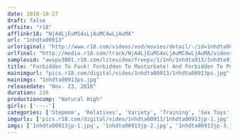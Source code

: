 ```yaml
---
date: 2018-10-27
draft: false
affsite: "r18"
afflinkr18: "NjA4LjEuMS4xLjAuMC4wLjAuMA"
url: "1nhdta00913"
urloriginal: "http://www.r18.com/videos/vod/movies/detail/-/id=1nhdta00913"
urlfinal: "http://media.r18.com/track/NjA4LjEuMS4xLjAuMC4wLjAuMA/videos/vod/movies/detail/-/id=1nhdta00913"
samplevid: "awspv3001.r18.com/litevideo/freepv/1/1nh/1nhdta913/1nhdta913_dmb_w.mp4"
title: "Forbidden To Fuck! Forbidden To Masturbate! And Forbidden To Pull Out... A Spasmic Wife Is Forced By Her New Husband's Son To Suppress Her Sexual Urges Until She's Ready To Explode With Cum Crazy Fury"
mainimgurl: "pics.r18.com/digital/video/1nhdta00913/1nhdta00913ps.jpg"
mainimgs: "1nhdta00913ps.jpg"
releasedate: "Nov. 23, 2016"
duration: 236
productioncomp: "Natural High"
girls: ['----']
categories: ['Stepmom', 'Relatives', 'Variety', 'Training', 'Sex Toys', 'Hi-Def']
imgurls: ['pics.r18.com/digital/video/1nhdta00913/1nhdta00913jp-1.jpg', 'pics.r18.com/digital/video/1nhdta00913/1nhdta00913jp-2.jpg', 'pics.r18.com/digital/video/1nhdta00913/1nhdta00913jp-3.jpg', 'pics.r18.com/digital/video/1nhdta00913/1nhdta00913jp-4.jpg', 'pics.r18.com/digital/video/1nhdta00913/1nhdta00913jp-5.jpg', 'pics.r18.com/digital/video/1nhdta00913/1nhdta00913jp-6.jpg', 'pics.r18.com/digital/video/1nhdta00913/1nhdta00913jp-7.jpg', 'pics.r18.com/digital/video/1nhdta00913/1nhdta00913jp-8.jpg', 'pics.r18.com/digital/video/1nhdta00913/1nhdta00913jp-9.jpg', 'pics.r18.com/digital/video/1nhdta00913/1nhdta00913jp-10.jpg', 'pics.r18.com/digital/video/1nhdta00913/1nhdta00913jp-11.jpg', 'pics.r18.com/digital/video/1nhdta00913/1nhdta00913jp-12.jpg', 'pics.r18.com/digital/video/1nhdta00913/1nhdta00913jp-13.jpg', 'pics.r18.com/digital/video/1nhdta00913/1nhdta00913jp-14.jpg', 'pics.r18.com/digital/video/1nhdta00913/1nhdta00913jp-15.jpg', 'pics.r18.com/digital/video/1nhdta00913/1nhdta00913jp-16.jpg', 'pics.r18.com/digital/video/1nhdta00913/1nhdta00913jp-17.jpg', 'pics.r18.com/digital/video/1nhdta00913/1nhdta00913jp-18.jpg', 'pics.r18.com/digital/video/1nhdta00913/1nhdta00913jp-19.jpg', 'pics.r18.com/digital/video/1nhdta00913/1nhdta00913jp-20.jpg']
imgs: ['1nhdta00913jp-1.jpg', '1nhdta00913jp-2.jpg', '1nhdta00913jp-3.jpg', '1nhdta00913jp-4.jpg', '1nhdta00913jp-5.jpg', '1nhdta00913jp-6.jpg', '1nhdta00913jp-7.jpg', '1nhdta00913jp-8.jpg', '1nhdta00913jp-9.jpg', '1nhdta00913jp-10.jpg', '1nhdta00913jp-11.jpg', '1nhdta00913jp-12.jpg', '1nhdta00913jp-13.jpg', '1nhdta00913jp-14.jpg', '1nhdta00913jp-15.jpg', '1nhdta00913jp-16.jpg', '1nhdta00913jp-17.jpg', '1nhdta00913jp-18.jpg', '1nhdta00913jp-19.jpg', '1nhdta00913jp-20.jpg']
---
```

